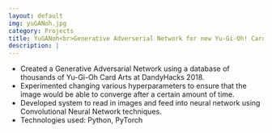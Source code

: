 ```yaml
---
layout: default
img: yuGANoh.jpg
category: Projects
title: YuGANoh<br>Generative Adverserial Network for new Yu-Gi-Oh! Cards
description: |
---
```

* Created a Generative Adversarial Network using a database of thousands of Yu-Gi-Oh Card Arts at DandyHacks 2018.
* Experimented changing various hyperparameters to ensure that the image would be able to converge after a certain amount of time.
* Developed system to read in images and feed into neural network using Convolutional Neural Network techniques.
* Technologies used: Python, PyTorch